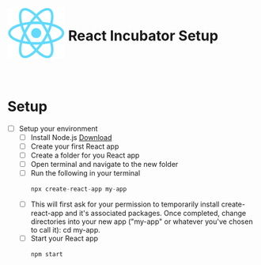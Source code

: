 <img align="left" width="116" src="./Assets/react-logo.png" />

# &nbsp;**React Incubator Setup**

<br/><br/><br/>

# Setup

- [ ] Setup your environment
  - [ ] Install Node.js [Download](https://nodejs.org/en/)
  - [ ] Create your first React app
  - [ ] Create a folder for you React app
  - [ ] Open terminal and navigate to the new folder
  - [ ] Run the following in your terminal
    ```js
    npx create-react-app my-app
    ```
  - [ ] This will first ask for your permission to temporarily install create-react-app and it's associated packages. Once completed, change directories into your new app ("my-app" or whatever you've chosen to call it): cd my-app. 
  - [ ] Start your React app
    ```js
    npm start
    ```
